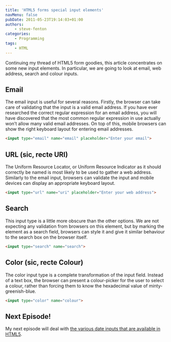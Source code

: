 ```yaml
---
title: 'HTML5 forms special input elements'
navMenu: false
pubDate: 2011-05-23T19:14:03+01:00
authors:
    - steve-fenton
categories:
    - Programming
tags:
    - HTML
---
```


Continuing my thread of HTML5 form goodies, this article concentrates on some new input elements. In particular, we are going to look at email, web address, search and colour inputs.

## Email

The email input is useful for several reasons. Firstly, the browser can take care of validating that the input is a valid email address. If you have ever researched the correct regular expression for an email address, you will have discovered that the most common regular expression in use actually won’t allow many valid email addresses. On top of this, mobile browsers can show the right keyboard layout for entering email addresses.

```html
<input type="email" name="email" placeholder="Enter your email">
```

## URL (sic, recte URI)

The Uniform Resource Locator, or Uniform Resource Indicator as it should correctly be named is most likely to be used to gather a web address. Similarly to the email input, browsers can validate the input and mobile devices can display an appropriate keyboard layout.

```html
<input type="url" name="uri" placeholder="Enter your web address">
```

## Search

This input type is a little more obscure than the other options. We are not expecting any validation from browsers on this element, but by marking the element as a search field, browsers can style it and give it similar behaviour to the search box on the browser itself.

```html
<input type="search" name="search">
```

## Color (sic, recte Colour)

The color input type is a complete transformation of the input field. Instead of a text box, the browser can present a colour-picker for the user to select a colour, rather than forcing them to know the hexadecimal value of minty-greenish-blue.

```html
<input type="color" name="colour">
```

## Next Episode!

My next episode will deal with [the various date inputs that are available in HTML5](/blog/2011/05/html-5-forms-date-input-elements/).